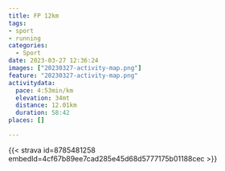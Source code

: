 ```yaml
---
title: FP 12km
tags:
- sport
- running
categories:
  - Sport
date: 2023-03-27 12:36:24
images: ["20230327-activity-map.png"]
feature: "20230327-activity-map.png"
activitydata:
  pace: 4:53min/km
  elevation: 34mt
  distance: 12.01km
  duration: 58:42
places: []

---
```


<!--more--> 

 [//]: # ({{< figure src="20230327-activity-map.png" title="map" >}})


{{< strava id=8785481258 embedId=4cf67b89ee7cad285e45d68d5777175b01188cec >}}

